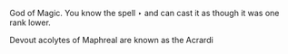 God of Magic. You know the spell ‣ and can cast it as though it was one rank lower.

Devout acolytes of Maphreal are known as the Acrardi